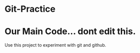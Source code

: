 # Git-Practice
# Our Main Code... dont edit this.

Use this project to experiment with git and github.